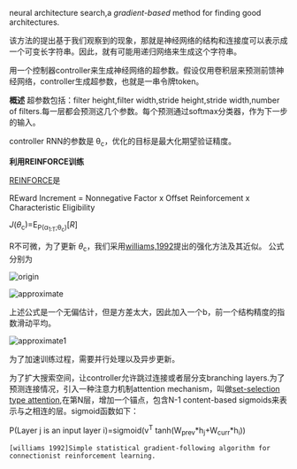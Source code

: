 neural architecture search,a _gradient-based_ method for finding good architectures.

该方法的提出基于我们观察到的现象，那就是神经网络的结构和连接度可以表示成一个可变长字符串。因此，就有可能用递归网络来生成这个字符串。

用一个控制器controller来生成神经网络的超参数。假设仅用卷积层来预测前馈神经网络，controller生成超参数，也就是一串令牌token。

**概述**
超参数包括：filter height,filter width,stride height,stride width,number of filters.每一层都会预测这几个参数。每个预测通过softmax分类器，作为下一步的输入。

controller RNN的参数是 θ<sub>c</sub>，优化的目标是最大化期望验证精度。


**利用REINFORCE训练**

[REINFORCE](http://neuro.bstu.by/ai/To-dom/My_research/Papers-2.1-done/RRNN/1/Ref/williams-92.pdf)是

REward Increment = Nonnegative Factor x Offset Reinforcement x Characteristic Eligibility

_J_(_θ_<sub>c</sub>)=E<sub>P(α<sub>1:T</sub>;θ<sub>c</sub>)</sub>[_R_]

R不可微，为了更新 _θ_<sub>c</sub>，我们采用[williams,1992](https://cloud.tencent.com/developer/article/1361122)提出的强化方法及其近似。
公式分别为

![origin](https://github.com/willhelm-nudt/photo/blob/master/williams92.png)

![approximate](https://github.com/willhelm-nudt/photo/blob/master/approx.png)

上述公式是一个无偏估计，但是方差太大，因此加入一个b，前一个结构精度的指数滑动平均。

![approximate1](https://github.com/willhelm-nudt/photo/blob/master/approx1.png)

为了加速训练过程，需要并行处理以及异步更新。

为了扩大搜索空间，让controller允许跳过连接或者层分支branching layers.为了预测连接情况，引入一种注意力机制attention mechanism，叫做[set-selection type attention](https://arxiv.org/abs/1511.04834),在第N层，增加一个锚点，包含N-1 content-based sigmoids来表示与之相连的层。sigmoid函数如下：

P(Layer j is an input layer i)=sigmoid(v<sup>T</sup> tanh(W<sub>prev</sub>*h<sub>j</sub>+W<sub>curr</sub>*h<sub>i</sub>))


```
[williams 1992]Simple statistical gradient-following algorithm for connectionist reinforcement learning.
```

